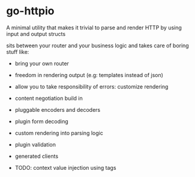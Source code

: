 # go-httpio
A minimal utility that makes it trivial to parse and render HTTP by using input and output structs

sits between your router and your business logic and takes care of boring stuff like:

- bring your own router
- freedom in rendering output (e.g: templates instead of json)
- allow you to take responsibility of errors: customize rendering
- content negotiation build in
- pluggable encoders and decoders
- plugin form decoding
- custom rendering into parsing logic
- plugin validation


- generated clients
- TODO: context value injection using tags
